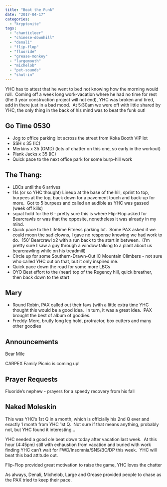 ```yaml
---
title: "Beat the Funk"
date: "2017-04-17"
categories: 
  - "kryptonite"
tags: 
  - "chanticleer"
  - "chinese-downhill"
  - "denali"
  - "flip-flop"
  - "fluoride"
  - "grease-monkey"
  - "largemouth"
  - "michelob"
  - "pet-sounds"
  - "shut-in"
---
```


YHC has to attest that he went to bed not knowing how the morning would roll.  Coming off a week long work-vacation where he had no time for rest (the 3 year construction project will not end), YHC was broken and tired, add in there just in a bad mood.  At 5:30am we were off with little shared by YHC, the only thing in the back of his mind was to beat the funk out!   

## **Go Time 0530**

- Jog to office parking lot across the street from Koka Booth VIP lot
- SSH x 35 (IC)
- Merkins x 35 (OMD) (lots of chatter on this one, so early in the workout)
- Plank Jacks x 35 (IC)
- Quick pace to the next office park for some burp-hill work

## **The Thang:**  

- LBCs until the 6 arrives
- 11s (or so YHC thought) Lineup at the base of the hill, sprint to top, burpees at the top, back down for a pavement touch and back-up for more.  Got to 5 burpees and called an audible as YHC was gassed (week off kills)
- squat hold for the 6 - pretty sure this is where Flip-Flop asked for Bearcrawls or was that the opposite, nonetheless it was already in my mind.
- Quick pace to the Lifetime Fitness parking lot.  Some PAX asked if we could moon the sad clowns, I gave no response knowing we had work to do.  150’ Bearcrawl x2 with a run back to the start in between.  (I’m pretty sure I saw a guy through a window talking to a plant about us bearcrawling while on his treadmill)
- Circle up for some Southern-Drawn-Out IC Mountain Climbers - not sure who called YHC out on that, but it only inspired me.
- Quick pace down the road for some more LBCs
- OYO Best effort to the (near) top of the Regency hill, quick breather, then back down to the start

## **Mary**

- Round Robin, PAX called out their favs (with a little extra time YHC thought this would be a good idea.  In turn, it was a great idea.  PAX brought the best of album of goodies.
- Freddy-Merc, brutly long leg hold, protractor, box cutters and many other goodies

## **Announcements**

Bear Mile

CARPEX Family Picnic is coming up!

## **Prayer Requests**

Fluoride’s nephew - prayers for a speedy recovery from his fall

## **Naked Moleskin**

This was YHC’s 1st Q in a month, which is officially his 2nd Q ever and exactly 1 month from YHC 1st Q.  Not sure if that means anything, probably not, but YHC found it interesting...

YHC needed a good ole beat down today after vacation last week.  At this hour (4:45pm) still with exhaustion from vacation and buried with work finding YHC can’t wait for FWD/Insomnia/SNS/BO/DP this week.  YHC will beat this bad attitude out.

Flip-Flop provided great motivation to raise the game, YHC loves the chatter

As always, Denali, Michelob, Large and Grease provided people to chase as the PAX tried to keep their pace.
